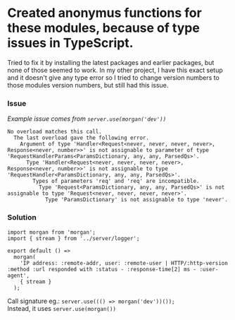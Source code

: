# Created anonymus functions for these modules, because of type issues in TypeScript.

Tried to fix it by installing the latest packages and earlier packages, but none of those seemed to work. In my other project, I have this exact setup and it doesn't give any type error so I tried to change version numbers to those modules version numbers, but still had this issue.

### Issue

_Example issue comes from `server.use(morgan('dev'))`_

```
No overload matches this call.
  The last overload gave the following error.
    Argument of type 'Handler<Request<never, never, never, never>, Response<never, number>>' is not assignable to parameter of type 'RequestHandlerParams<ParamsDictionary, any, any, ParsedQs>'.
      Type 'Handler<Request<never, never, never, never>, Response<never, number>>' is not assignable to type 'RequestHandler<ParamsDictionary, any, any, ParsedQs>'.
        Types of parameters 'req' and 'req' are incompatible.
          Type 'Request<ParamsDictionary, any, any, ParsedQs>' is not assignable to type 'Request<never, never, never, never>'.
            Type 'ParamsDictionary' is not assignable to type 'never'.
```

### Solution

```
import morgan from 'morgan';
import { stream } from '../server/logger';

export default () =>
  morgan(
    'IP address: :remote-addr, user: :remote-user | HTTP/:http-version :method :url responded with :status - :response-time[2] ms - :user-agent',
    { stream }
  );
```

Call signature eg.: `server.use((() => morgan('dev'))());`<br />
Instead, it uses `server.use(morgan())`
